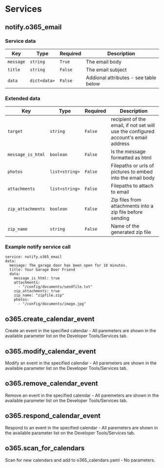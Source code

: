 # Services
## notify.o365_email

### Service data
Key | Type | Required | Description
-- | -- | -- | --
`message` | `string` | `True` | The email body
`title` | `string` | `False` | The email subject
`data` | `dict<data>` | `False` | Addional attributes - see table below

### Extended data
Key | Type | Required | Description
-- | -- | -- | --
`target` | `string` | `False` | recipient of the email, if not set will use the configured account's email address
`message_is_html` | `boolean` | `False` | Is the message formatted as html
`photos` | `list<string>` | `False` | Filepaths or urls of pictures to embed into the email body
`attachments` | `list<string>` | `False` | Filepaths to attach to email
`zip_attachments` | `boolean` | `False` | Zip files from attachments into a zip file before sending
`zip_name` | `string` | `False` | Name of the generated zip file

### Example notify service call

```
service: notify.o365_email
data:
  message: The garage door has been open for 10 minutes.
  title: Your Garage Door Friend
  data:
    message_is_html: true
    attachments:
      - "/config/documents/sendfile.txt"
    zip_attachments: true
    zip_name: "zipfile.zip"
    photos:
      - "/config/documents/image.jpg"
```
## o365.create_calendar_event
Create an event in the specified calendar - All paremeters are shown in the available parameter list on the Developer Tools/Services tab.
## o365.modify_calendar_event
Modify an event in the specified calendar - All paremeters are shown in the available parameter list on the Developer Tools/Services tab.
## o365.remove_calendar_event
Remove an event in the specified calendar - All paremeters are shown in the available parameter list on the Developer Tools/Services tab.
## o365.respond_calendar_event
Respond to an event in the specified calendar - All paremeters are shown in the available parameter list on the Developer Tools/Services tab.
## o365.scan_for_calendars
Scan for new calendars and add to o365_calendars.yaml - No parameters.
